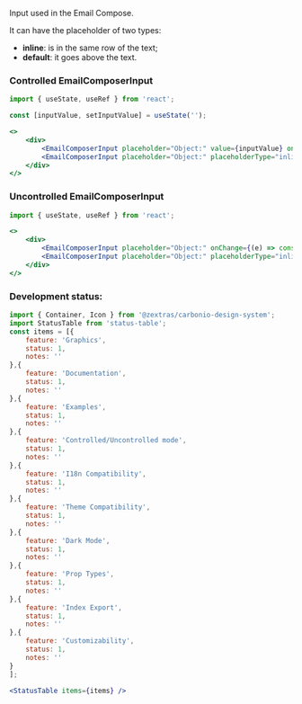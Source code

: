 <!--
SPDX-FileCopyrightText: 2021 Zextras <https://www.zextras.com>

SPDX-License-Identifier: AGPL-3.0-only
-->

Input used in the Email Compose.

It can have the placeholder of two types:
+ **inline**: is in the same row of the text;
+ **default**: it goes above the text.

### Controlled EmailComposerInput

```jsx
import { useState, useRef } from 'react';

const [inputValue, setInputValue] = useState('');

<>
    <div>
        <EmailComposerInput placeholder="Object:" value={inputValue} onChange={(e) => setInputValue(e.target.value)} />
        <EmailComposerInput placeholder="Object:" placeholderType="inline" value={inputValue} onChange={(e) => setInputValue(e.target.value)} />
    </div>
</>
```

### Uncontrolled EmailComposerInput

```jsx
import { useState, useRef } from 'react';

<>
    <div>
        <EmailComposerInput placeholder="Object:" onChange={(e) => console.log("change", e.target.value)} />
        <EmailComposerInput placeholder="Object:" placeholderType="inline" onChange={(e) => console.log("change", e.target.value)} />
    </div>
</>
```

### Development status:
```jsx noEditor
import { Container, Icon } from '@zextras/carbonio-design-system';
import StatusTable from 'status-table';
const items = [{
    feature: 'Graphics',
    status: 1,
    notes: ''
},{
    feature: 'Documentation',
    status: 1,
    notes: ''
},{
    feature: 'Examples',
    status: 1,
    notes: ''
},{
    feature: 'Controlled/Uncontrolled mode',
    status: 1,
    notes: ''
},{
    feature: 'I18n Compatibility',
    status: 1,
    notes: ''
},{
    feature: 'Theme Compatibility',
    status: 1,
    notes: ''
},{
    feature: 'Dark Mode',
    status: 1,
    notes: ''
},{
    feature: 'Prop Types',
    status: 1,
    notes: ''
},{
    feature: 'Index Export',
    status: 1,
    notes: ''
},{
    feature: 'Customizability',
    status: 1,
    notes: ''
}
];

<StatusTable items={items} />

```